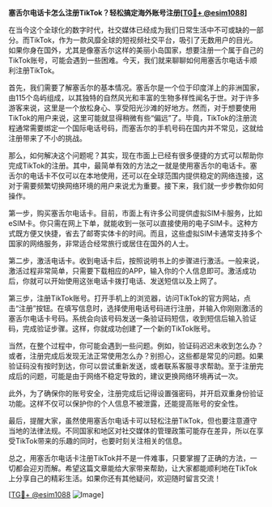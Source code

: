 **塞舌尔电话卡怎么注册TikTok？轻松搞定海外账号注册[[TG💪+ @esim1088](https://t.me/s/esim1088)]**

在当今这个全球化的数字时代，社交媒体已经成为我们日常生活中不可或缺的一部分。而TikTok，作为一款风靡全球的短视频社交平台，吸引了无数用户的目光。如果你身在国外，尤其是像塞舌尔这样的美丽小岛国家，想要注册一个属于自己的TikTok账号，可能会遇到一些困难。今天，我们就来聊聊如何用塞舌尔电话卡顺利注册TikTok。

首先，我们需要了解塞舌尔的基本情况。塞舌尔是一个位于印度洋上的非洲国家，由115个岛屿组成，以其独特的自然风光和丰富的生物多样性闻名于世。对于许多游客来说，这里是一个放松身心、享受阳光沙滩的好地方。然而，对于想要使用TikTok的用户来说，这里可能就显得稍微有些“偏远”了。毕竟，TikTok的注册流程通常需要绑定一个国际电话号码，而塞舌尔的手机号码在国内并不常见，这就给注册带来了不小的挑战。

那么，如何解决这个问题呢？其实，现在市面上已经有很多便捷的方式可以帮助你完成TikTok的注册。其中，最简单有效的方法之一就是使用塞舌尔的电话卡。塞舌尔的电话卡不仅可以在本地使用，还可以在全球范围内提供稳定的网络连接，这对于需要频繁切换网络环境的用户来说尤为重要。接下来，我们就一步步教你如何操作。

第一步，购买塞舌尔电话卡。目前，市面上有许多公司提供虚拟SIM卡服务，比如eSIM卡。你只需在网上下单，就能收到一张可以直接使用的电子SIM卡。这种方式既方便又快捷，省去了邮寄实体卡的时间。而且，这些虚拟SIM卡通常支持多个国家的网络服务，非常适合经常旅行或居住在国外的人士。

第二步，激活电话卡。收到电话卡后，按照说明书上的步骤进行激活。一般来说，激活过程非常简单，只需要下载相应的APP，输入你的个人信息即可。激活成功后，你就可以开始使用这张电话卡拨打电话、发送短信以及上网了。

第三步，注册TikTok账号。打开手机上的浏览器，访问TikTok的官方网站，点击“注册”按钮。在填写信息时，选择使用电话号码进行注册，并输入你刚刚激活的塞舌尔电话卡号码。系统会向该号码发送一条验证码短信，收到短信后输入验证码，完成验证步骤。这样，你就成功创建了一个新的TikTok账号。

当然，在整个过程中，你可能会遇到一些问题。例如，验证码迟迟未收到怎么办？或者，注册完成后发现无法正常使用怎么办？别担心，这些都是常见的问题。如果验证码没有按时到达，你可以尝试重新发送，或者联系客服寻求帮助。至于注册完成后的问题，可能是由于网络不稳定导致的，建议更换网络环境再试一次。

此外，为了确保你的账号安全，注册完成后记得设置强密码，并开启双重身份验证功能。这样不仅可以保护你的个人信息不被泄露，还能提高账号的安全性。

最后，提醒大家，虽然使用塞舌尔电话卡可以轻松注册TikTok，但也要注意遵守当地的法律法规。不同国家和地区对社交媒体的管理政策可能存在差异，所以在享受TikTok带来的乐趣的同时，也要时刻关注相关的信息。

总之，用塞舌尔电话卡注册TikTok并不是一件难事，只要掌握了正确的方法，一切都会迎刃而解。希望这篇文章能给大家带来帮助，让大家都能顺利地在TikTok上分享自己的精彩生活。如果你还有其他疑问，欢迎随时留言交流！

[[TG💪+ @esim1088](https://t.me/s/esim1088) ![Image](https://i.postimg.cc/4NQfJmqS/Snipaste-2025-05-13-00-14-12.png)]